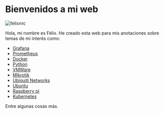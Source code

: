 # Bienvenidos a mi web

![felixnrc](https://avatars.githubusercontent.com/u/42502767?v=4)

Hola, mi nombre es Félix. He creado esta web para mis anotaciones
sobre temas de mi interés como:

- [Grafana](https://grafana.com/)
- [Prometheus](https://prometheus.io/)
- [Docker](https://www.docker.com/get-started/)
- [Python](https://www.python.org/)
- [VMWare](https://www.vmware.com/ar.html)
- [Mikrotik](https://mikrotik.com/)
- [Ubiquiti Networks](https://www.ui.com/)
- [Ubuntu](https://ubuntu.com/)
- [Raspberry pi](https://www.raspberrypi.org/)
- [Kubernetes](https://kubernetes.io/es/)

Entre algunas cosas más.
